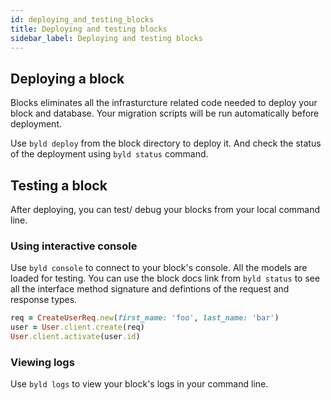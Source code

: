 ```yaml
---
id: deploying_and_testing_blocks
title: Deploying and testing blocks
sidebar_label: Deploying and testing blocks
---
```

## Deploying a block

Blocks eliminates all the infrasturcture related code needed to deploy your
block and database. Your migration scripts will be run automatically before
deployment.

Use `byld deploy` from the block directory to deploy it. And check the status
of the deployment using `byld status` command.


## Testing a block

After deploying, you can test/ debug your blocks from your local command line.

### Using interactive console

Use `byld console` to connect to your block's console. All the models are
loaded for testing. You can use the block docs link from `byld status` to
see all the interface method signature and defintions of the request and response types.

```ruby
req = CreateUserReq.new(first_name: 'foo', last_name: 'bar')
user = User.client.create(req)
User.client.activate(user.id)
```

### Viewing logs

Use `byld logs` to view your block's logs in your command line.
